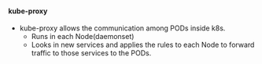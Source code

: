 #### kube-proxy

- kube-proxy allows the communication among PODs inside k8s.
  - Runs in each Node(daemonset)
  - Looks in new services and applies the rules to each Node to forward traffic to those services to the PODs.
